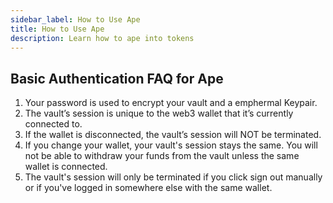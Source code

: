 ```yaml
---
sidebar_label: How to Use Ape
title: How to Use Ape
description: Learn how to ape into tokens
---
```


<head>
    <title>How To Use Ape</title>
</head>

## Basic Authentication FAQ for Ape

1. Your password is used to encrypt your vault and a emphermal Keypair.
2. The vault&rsquo;s session is unique to the web3 wallet that it&rsquo;s currently connected to.
3. If the wallet is disconnected, the vault&rsquo;s session will NOT be terminated.
4. If you change your wallet, your vault's session stays the same. You will not be able to withdraw your funds from the vault unless the same wallet is connected.
5. The vault's session will only be terminated if you click sign out manually or if you've logged in somewhere else with the same wallet.
